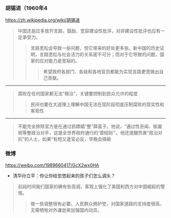 ### 胡锡进（1960年4
https://zh.wikipedia.org/wiki/胡锡进
>中国还是应多放开言路，鼓励、宽容建设性批评，对非建设性批评也应有一定承受力。
>>言路宽松会导致一些问题，但它带来的好处更多些。新中国的历史证明，言路宽松与社会活力的关系密不可分；而对于它导致的问题，国家的应对能力是宽裕的。
>>>希望政府各部门、各级和各地官员都能为实现言路更宽做出自己贡献。
---
>腐败在任何国家都无法“根治”，关键要控制到民众允许的程度
>>民间也要在大道理上理解中国无法在现阶段彻底压制腐败的现实性和客观性
---
>不能完全排除官方是在通过抓嫖娼“整”薛蛮子。他说，“通过性丑闻、偷漏税等整政治对手，这是全世界政府通行的‘潜规则’”。他还提醒热衷“政治对抗”的人士，如果“有短又逢官必反，早晚会搞砸
### 微博
https://weibo.com/1989660417/GcX2wx0HA
- 清华孙立平：你让你给忽悠起来的孩子们怎么调头？
>前段时间我们国家的确有些高调，客观上强化了美国和西方对中国崛起的警惕。
>>做一些调整很有必要。人民群众拥护党，对国家道路的支持度很高，无需牺牲对外谦逊来加强国内动员。